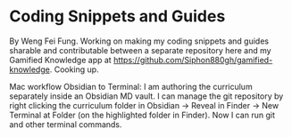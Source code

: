 # Coding Snippets and Guides

By Weng Fei Fung. Working on making my coding snippets and guides sharable and contributable between a separate repository here and my Gamified Knowledge app at https://github.com/Siphon880gh/gamified-knowledge. Cooking up.

Mac workflow Obsidian to Terminal: 
I am authoring the curriculum separately inside an Obsidian MD vault. I can manage the git repository by right clicking the curriculum folder in Obsidian -> Reveal in Finder -> New Terminal at Folder (on the highlighted folder in Finder). Now I can run git and other terminal commands.